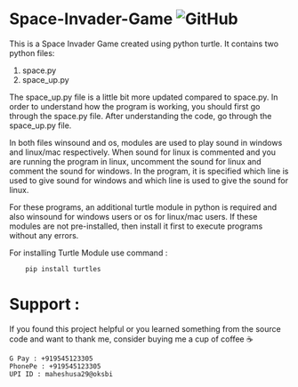 # Space-Invader-Game   <img alt="GitHub" src="https://img.shields.io/github/license/smahesh29/Space-Invader-Game">
This is a Space Invader Game created using python turtle. It contains two python files:
  1. space.py
  2. space_up.py

The space_up.py file is a little bit more updated compared to space.py. In order to understand how the program is working, you should first go through the space.py file. After understanding the code, go through the space_up.py file.

In both files winsound and os, modules are used to play sound in windows and linux/mac respectively. When sound for linux is commented and you are running the program in linux, uncomment the sound for linux and comment the sound for windows. In the program, it is specified which line is used to give sound for windows and which line is used to give the sound for linux.

For these programs, an additional turtle module in python is required and also winsound for windows users or os for linux/mac users. If these modules are not pre-installed, then install it first to execute programs without any errors.

For installing Turtle Module use command :

        pip install turtles
        
# Support :
If you found this project helpful or you learned something from the source code and want to thank me, consider buying me a cup of coffee ☕

    G Pay : +919545123305
    PhonePe : +919545123305
    UPI ID : maheshusa29@oksbi
